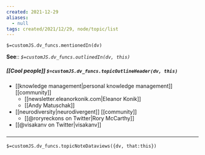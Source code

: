```yaml
---
created: 2021-12-29 
aliases:
  - null
tags: created/2021/12/29, node/topic/list
---
```

`$=customJS.dv_funcs.mentionedIn(dv)`

**See**:: 
*`$=customJS.dv_funcs.outlinedIn(dv, this)`*

##### [[Cool people]] `$=customJS.dv_funcs.topicOutlineHeader(dv, this)`

- [[knowledge management|personal knowledge management]] [[community]]
	- [[newsletter.eleanorkonik.com|Eleanor Konik]]
	- [[Andy Matuschak]]
- [[neurodiversity|neurodivergent]] [[community]]
	- [[@roryreckons on Twitter|Rory McCarthy]]
- [[@visakanv on Twitter|visakanv]]

### <hr class="dataviews"/>

`$=customJS.dv_funcs.topicNoteDataviews({dv, that:this})`
